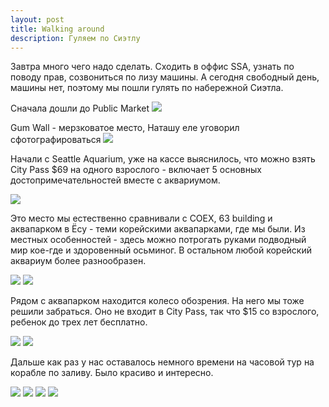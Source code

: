 ```yaml
---
layout: post
title: Walking around
description: Гуляем по Сиэтлу
---
```


Завтра много чего надо сделать. Сходить в оффис SSA, узнать по поводу прав,
созвониться по лизу машины. А сегодня свободный день, машины нет, поэтому
мы пошли гулять по набережной Сиэтла.

Сначала дошли до Public Market
<img src="http://i.imgur.com/6uwpQ6Ml.jpg" class="img-responsive img-thumbnail">

Gum Wall - мерзковатое место, Наташу еле уговорил сфотографироваться
<img src="http://i.imgur.com/Kqbwasfl.jpg" class="img-responsive img-thumbnail">

Начали с Seattle Aquarium, уже на кассе выяснилось, что можно взять
City Pass $69 на одного взрослого - включает 5 основных 
достопримечательностей вместе с аквариумом.

<img src="http://i.imgur.com/ByXpdtXl.jpg" class="img-responsive img-thumbnail">

Это место мы естественно сравнивали с COEX, 63 building и аквапарком в Ëcy -
теми корейскими аквапарками, где мы были. Из местных особенностей - 
здесь можно потрогать руками подводный мир кое-где и здоровенный осьминог.
В остальном любой корейский аквариум более разнообразен.

<img src="http://i.imgur.com/VbWuO7rl.jpg" class="img-responsive img-thumbnail">

<img src="http://i.imgur.com/UWGvrxSl.jpg" class="img-responsive img-thumbnail">

Рядом с аквапарком находится колесо обозрения. На него мы тоже решили забраться.
Оно не входит в City Pass, так что $15 со взрослого, ребенок до трех лет 
бесплатно.

<img src="http://i.imgur.com/p9Iomo3l.jpg" class="img-responsive img-thumbnail">

<img src="http://i.imgur.com/upO7vjcl.jpg" class="img-responsive img-thumbnail">

Дальше как раз у нас оставалось немного времени на часовой тур на корабле по заливу. Было красиво и интересно.

<img src="http://i.imgur.com/A410QcZl.jpg" class="img-responsive img-thumbnail">

<img src="http://i.imgur.com/Fszy6cPl.jpg" class="img-responsive img-thumbnail">

<img src="http://i.imgur.com/giFmc7Gl.jpg" class="img-responsive img-thumbnail">

<img src="http://i.imgur.com/L6gnwy3h.jpg" class="img-responsive img-thumbnail">
